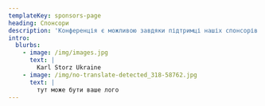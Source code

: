 ```yaml
---
templateKey: sponsors-page
heading: Спонсори
description: 'Конференція є можливою завдяки підтримці нашіх спонсорів:'
intro:
  blurbs:
    - image: /img/images.jpg
      text: |
        Karl Storz Ukraine
    - image: /img/no-translate-detected_318-58762.jpg
      text: |
        тут може бути ваше лого
---
```


